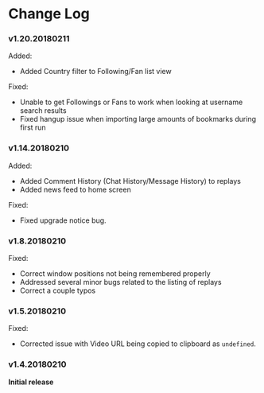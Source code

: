 # Change Log

### v1.20.20180211
Added:
- Added Country filter to Following/Fan list view

Fixed:
- Unable to get Followings or Fans to work when looking at username search results
- Fixed hangup issue when importing large amounts of bookmarks during first run

### v1.14.20180210
Added:
- Added Comment History (Chat History/Message History) to replays
- Added news feed to home screen

Fixed:
- Fixed upgrade notice bug.

### v1.8.20180210
Fixed:
- Correct window positions not being remembered properly
- Addressed several minor bugs related to the listing of replays
- Correct a couple typos

### v1.5.20180210
Fixed:
- Corrected issue with Video URL being copied to clipboard as `undefined`.

### v1.4.20180210
**Initial release**

